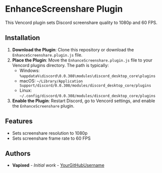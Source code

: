 # EnhanceScreenshare Plugin

This Vencord plugin sets Discord screenshare quality to 1080p and 60 FPS.

## Installation

1. **Download the Plugin**: Clone this repository or download the `EnhanceScreenshare.plugin.js` file.
2. **Place the Plugin**: Move the `EnhanceScreenshare.plugin.js` file to your Vencord plugins directory. The path is typically:
    - Windows: `%appdata%\discord\0.0.308\modules\discord_desktop_core\plugins`
    - macOS: `~/Library/Application Support/discord/0.0.308/modules/discord_desktop_core/plugins`
    - Linux: `~/.config/discord/0.0.308/modules/discord_desktop_core/plugins`
3. **Enable the Plugin**: Restart Discord, go to Vencord settings, and enable the `EnhanceScreenshare` plugin.

## Features

- Sets screenshare resolution to 1080p
- Sets screenshare frame rate to 60 FPS

## Authors

- **Vapixed** - *Initial work* - [YourGitHubUsername](https://github.com/YourGitHubUsername)
